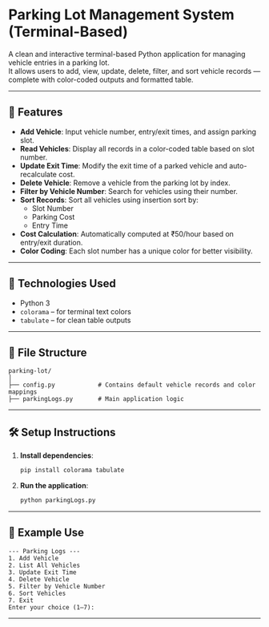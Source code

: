 

# Parking Lot Management System (Terminal-Based)

A clean and interactive terminal-based Python application for managing vehicle entries in a parking lot.  
It allows users to add, view, update, delete, filter, and sort vehicle records — complete with color-coded outputs and formatted table.

---

## 🚀 Features

- **Add Vehicle**: Input vehicle number, entry/exit times, and assign parking slot.
- **Read Vehicles**: Display all records in a color-coded table based on slot number.
- **Update Exit Time**: Modify the exit time of a parked vehicle and auto-recalculate cost.
- **Delete Vehicle**: Remove a vehicle from the parking lot by index.
- **Filter by Vehicle Number**: Search for vehicles using their number.
- **Sort Records**: Sort all vehicles using insertion sort by:
  - Slot Number
  - Parking Cost
  - Entry Time
- **Cost Calculation**: Automatically computed at ₹50/hour based on entry/exit duration.
- **Color Coding**: Each slot number has a unique color for better visibility.

---

## 🧾 Technologies Used

- Python 3
- `colorama` – for terminal text colors
- `tabulate` – for clean table outputs

---

## 📁 File Structure

```
parking-lot/
│
├── config.py            # Contains default vehicle records and color mappings
├── parkingLogs.py       # Main application logic
```

---

## 🛠️ Setup Instructions

1. **Install dependencies**:
   ```bash
   pip install colorama tabulate
   ```

2. **Run the application**:
   ```bash
   python parkingLogs.py
   ```

---

## 🧠 Example Use

```
--- Parking Logs ---
1. Add Vehicle
2. List All Vehicles
3. Update Exit Time
4. Delete Vehicle
5. Filter by Vehicle Number
6. Sort Vehicles
7. Exit
Enter your choice (1–7):
```

---
